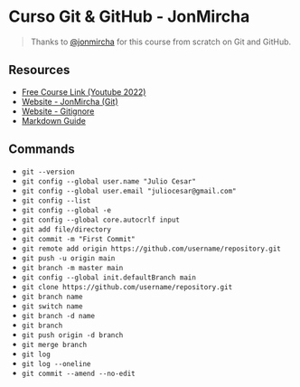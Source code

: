 # Curso Git & GitHub - JonMircha

> Thanks to [@jonmircha](https://github.com/jonmircha) for this course from scratch on Git and GitHub.

## Resources

- [Free Course Link (Youtube 2022)](https://www.youtube.com/watch?v=suzMNqDQiyU)
- [Website - JonMircha (Git)](https://jonmircha.com/git)
- [Website - Gitignore](https://www.toptal.com/developers/gitignore)
- [Markdown Guide](https://www.markdownguide.org/basic-syntax/)

## Commands

- ``` git --version ```
- ``` git config --global user.name "Julio Cesar" ```
- ``` git config --global user.email "juliocesar@gmail.com" ```
- ``` git config --list ```
- ``` git config --global -e ```
- ``` git config --global core.autocrlf input ```
- ``` git add file/directory ```
- ``` git commit -m "First Commit" ```
- ``` git remote add origin https://github.com/username/repository.git ```
- ``` git push -u origin main ```
- ``` git branch -m master main ```
- ``` git config --global init.defaultBranch main ```
- ``` git clone https://github.com/username/repository.git ```
- ``` git branch name ```
- ``` git switch name ```
- ``` git branch -d name ```
- ``` git branch ```
- ``` git push origin -d branch ```
- ``` git merge branch ```
- ``` git log ```
- ``` git log --oneline ```
- ``` git commit --amend --no-edit ```
